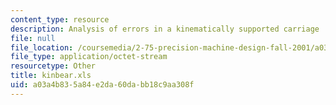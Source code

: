 ```yaml
---
content_type: resource
description: Analysis of errors in a kinematically supported carriage
file: null
file_location: /coursemedia/2-75-precision-machine-design-fall-2001/a03a4b835a84e2da60dabb18c9aa308f_kinbear.xls
file_type: application/octet-stream
resourcetype: Other
title: kinbear.xls
uid: a03a4b83-5a84-e2da-60da-bb18c9aa308f
---
```

